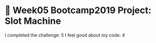 # 🎰 Week05 Bootcamp2019 Project: Slot Machine

I completed the challenge: 5
I feel good about my code: 4

